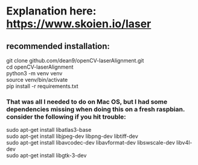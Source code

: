 # Explanation here: https://www.skoien.io/laser <br />

## recommended installation: <br />

git clone github.com/dean9/openCV-laserAlignment.git <br />
cd openCV-laserAlignment <br />
python3 -m venv venv <br />
source venv/bin/activate <br />
pip install -r requirements.txt <br />

### That was all I needed to do on Mac OS, but I had some dependencies missing when doing this on a fresh raspbian.  consider the following if you hit trouble: <br />
sudo apt-get install libatlas3-base <br />
sudo apt-get install libjpeg-dev libpng-dev libtiff-dev <br />
sudo apt-get install libavcodec-dev libavformat-dev libswscale-dev libv4l-dev <br />
sudo apt-get install libgtk-3-dev <br />
